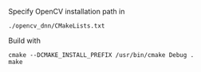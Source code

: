 
Specify OpenCV installation path in 
```
./opencv_dnn/CMakeLists.txt
```

Build with
```
cmake --DCMAKE_INSTALL_PREFIX /usr/bin/cmake Debug .
make
```
